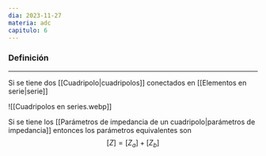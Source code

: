 ```yaml
---
dia: 2023-11-27
materia: adc
capitulo: 6
---
```

### Definición
---
Si se tiene dos [[Cuadripolo|cuadripolos]] conectados en [[Elementos en serie|serie]]

![[Cuadripolos en series.webp]]

Si se tiene los [[Parámetros de impedancia de un cuadripolo|parámetros de impedancia]] entonces los parámetros equivalentes son $$ [Z] = [Z_a] + [Z_b] $$